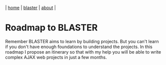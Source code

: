 | [home](../home.md) | [blaster](../blaster.md) | [about](../about.md) |

# Roadmap to BLASTER

Remember BLASTER aims to learn by building projects. 
But you can't learn if you don't have enough foundations to understand the projects. 
In this roadmap I propose an itinerary so that with my help you will be able to write complex AJAX web projects in just a few months.

